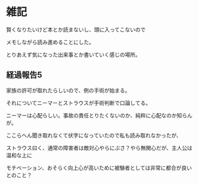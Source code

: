 # 雑記

賢くなりたいけど本とか読まないし、頭に入ってこないので

メモしながら読み進めることにした。

とりあえず気になった出来事とか書いていく感じの場所。

## 経過報告5

家族の許可が取れたらしいので、例の手術が始まる。

それについてニーマーとストラウスが手術判断で口論してる。

ニーマーは心配らしい。事故の責任とりたくないのか、純粋に心配なのか知らんが。

ここらへん聞き取れなくて伏字になっていたので私も読み取れなかったが、

ストラウス曰く、通常の障害者は敵対心やらにぶさ？やら無関心だが、主人公は温和な上に

モチベーション、おそらく向上心が高いために被験者としては非常に都合が良いとのこと？
